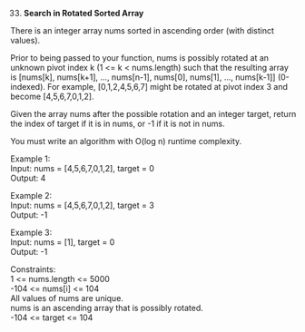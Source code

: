 33. **Search in Rotated Sorted Array**

There is an integer array nums sorted in ascending order (with distinct values).<br>

Prior to being passed to your function, nums is possibly rotated at an unknown pivot index k (1 <= k < nums.length) such that the resulting array is [nums[k], nums[k+1], ..., nums[n-1], nums[0], nums[1], ..., nums[k-1]] (0-indexed). For example, [0,1,2,4,5,6,7] might be rotated at pivot index 3 and become [4,5,6,7,0,1,2].<br>

Given the array nums after the possible rotation and an integer target, return the index of target if it is in nums, or -1 if it is not in nums.<br>

You must write an algorithm with O(log n) runtime complexity.<br>

Example 1:<br>
Input: nums = [4,5,6,7,0,1,2], target = 0<br>
Output: 4<br>

Example 2:<br>
Input: nums = [4,5,6,7,0,1,2], target = 3<br>
Output: -1<br>

Example 3:<br>
Input: nums = [1], target = 0<br>
Output: -1<br>

Constraints:<br>
1 <= nums.length <= 5000<br>
-104 <= nums[i] <= 104<br>
All values of nums are unique.<br>
nums is an ascending array that is possibly rotated.<br>
-104 <= target <= 104
